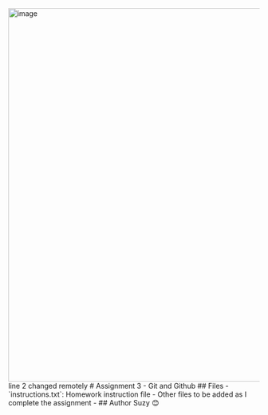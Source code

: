 <img width="1848" height="750" alt="image" src="https://github.com/user-attachments/assets/4a33b349-7839-4d22-b932-05a0372e0c6c" />
line 2 changed remotely
# Assignment 3 - Git and Github
## Files
- `instructions.txt`: Homework instruction file
- Other files to be added as I complete the assignment
- ## Author
Suzy 😊
